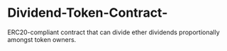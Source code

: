 # Dividend-Token-Contract-
ERC20-compliant contract that can divide ether dividends proportionally amongst token owners.
